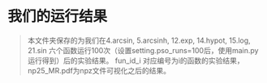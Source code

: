 # 我们的运行结果

> 本文件夹保存的为我们在4.arcsin, 5.arcsinh, 12.exp, 14.hypot, 15.log, 21.sin 六个函数运行100次（设置setting.pso_runs=100后，使用main.py运行得到）后的实验结果。
> fun_id_i 对应编号为i的函数的实验结果，np25_MR.pdf为npz文件可视化之后的结果。